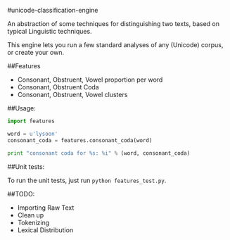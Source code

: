 #unicode-classification-engine

An abstraction of some techniques for distinguishing two texts,
based on typical Linguistic techniques.

This engine lets you run a few standard analyses of any (Unicode) corpus,
or create your own.

##Features

- Consonant, Obstruent, Vowel proportion per word
- Consonant, Obstruent Coda
- Consonant, Obstruent, Vowel clusters

##Usage:

```python
import features

word = u'lysoon'
consonant_coda = features.consonant_coda(word)

print "consonant coda for %s: %i" % (word, consonant_coda)
```

##Unit tests:

To run the unit tests, just run `python features_test.py`.

##TODO:

- Importing Raw Text
- Clean up
- Tokenizing
- Lexical Distribution
